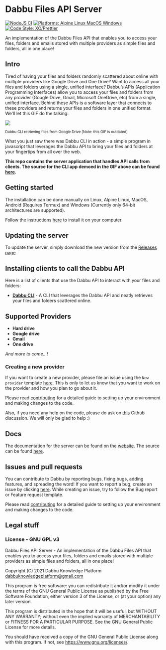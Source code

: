 # Dabbu Files API Server

[![NodeJS CI](https://github.com/dabbu-knowledge-platform/files-api-server/actions/workflows/ci.yml/badge.svg)](https://github.com/dabbu-knowledge-platform/files-api-server/actions/workflows/ci.yml) [![Platforms: Alpine Linux MacOS Windows](https://img.shields.io/badge/platforms-alpine%20linux%20macos%20windows-blue)](https://img.shields.io/badge/platforms-windows%20linux%20macos%20alpine-blue) [![Code Style: XO/Prettier](https://img.shields.io/badge/code%20style-xo%2Fprettier-ff69b4)](https://img.shields.io/badge/code%20style-xo%2Fprettier-ff69b4)

An implementation of the Dabbu Files API that enables you to access your files, folders and emails stored with multiple providers as simple files and folders, all in one place!

## Intro

Tired of having your files and folders randomly scattered about online with multiple providers like Google Drive and One Drive? Want to access all your files and folders using a single, unified interface? Dabbu’s APIs (Application Programming Interfaces) allow you to access your files and folders from any provider (Google Drive, Gmail, Microsoft OneDrive, etc) from a single, unified interface. Behind these APIs is a software layer that connects to these providers and returns your files and folders in one unified format. We'll let this GIF do the talking:

![](./media/DabbuCLI.gif)

<sub>Dabbu CLI retrieving files from Google Drive [Note: this GIF is outdated]</sub>

What you just saw there was Dabbu CLI in action - a simple program in javascript that leverages the Dabbu API to bring your files and folders at your fingertips from all over the web.

**This repo contains the server application that handles API calls from clients. The source for the CLI app demoed in the GIF above can be found [here](https://github.com/dabbu-knowledge-platform/cli).**

## Getting started

The installation can be done manually on Linux, Alpine Linux, MacOS, Android (Requires Termux) and Windows (Currently only 64-bit architectures are supported).

Follow the instructions [here](https://dabbu-knowledge-platform.github.io/impls/server) to install it on your computer.

## Updating the server

To update the server, simply download the new version from the [Releases page](https://github.com/dabbu-knowledge-platform/files-api-server/releases).

## Installing clients to call the Dabbu API

Here is a list of clients that use the Dabbu API to interact with your files and folders:

- [**Dabbu CLI**](https://github.com/dabbu-knowledge-platform/cli) - A CLI that leverages the Dabbu API and neatly retrieves your files and folders scattered online.

## Supported Providers

- **Hard drive**
- **Google drive**
- **Gmail**
- **One drive**

_And more to come...!_

### Creating a new provider

If you want to create a new provider, please file an issue using the `New provider` template [here](https://github.com/dabbu-knowledge-platform/files-api-server/issues/new/choose). This is only to let us know that you want to work on the provider and how you plan to go about it.

Please read [contributing](./contributing) for a detailed guide to setting up your environment and making changes to the code.

Also, if you need any help on the code, please do ask on [this](https://github.com/dabbu-knowledge-platform/files-api-server/discussions/categories/want-to-contribute) Github discussion. We will only be glad to help :)

## Docs

The documentation for the server can be found on the [website](https://dabbu-knowledge-platform.github.io/impls/server). The source can be found [here](https://github.com/dabbu-knowledge-platform/dabbu-knowledge-platform.github.io/blob/main/impls/server.md).

## Issues and pull requests

You can contribute to Dabbu by reporting bugs, fixing bugs, adding features, and spreading the word! If you want to report a bug, create an issue by clicking [here](https://github.com/dabbu-knowledge-platform/files-api-server/issues/new/choose). While creating an issue, try to follow the Bug report or Feature request template.

Please read [contributing](./contributing) for a detailed guide to setting up your environment and making changes to the code.

## Legal stuff

### License - GNU GPL v3

Dabbu Files API Server - An implementation of the Dabbu Files API that
enables you to access your files, folders and emails stored with
multiple providers as simple files and folders, all in one place!

Copyright (C) 2021 Dabbu Knowledge Platform <dabbuknowledgeplatform@gmail.com>

This program is free software: you can redistribute it and/or modify
it under the terms of the GNU General Public License as published by
the Free Software Foundation, either version 3 of the License, or
(at your option) any later version.

This program is distributed in the hope that it will be useful,
but WITHOUT ANY WARRANTY; without even the implied warranty of
MERCHANTABILITY or FITNESS FOR A PARTICULAR PURPOSE. See the
GNU General Public License for more details.

You should have received a copy of the GNU General Public License
along with this program. If not, see <https://www.gnu.org/licenses/>.
